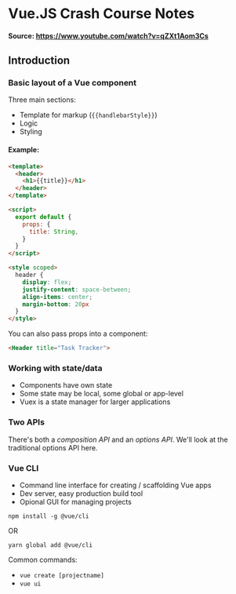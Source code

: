 # Vue.JS Crash Course Notes
#### Source: https://www.youtube.com/watch?v=qZXt1Aom3Cs
## Introduction

### Basic layout of a Vue component

Three main sections:
- Template for markup (```{{handlebarStyle}}```)
- Logic
- Styling

#### Example:  
  
  
```html
<template>
  <header>
    <h1>{{title}}</h1>
  </header>
</template>

<script>
  export default {
    props: {
      title: String,
    }
  }
</script>

<style scoped>
  header {
    display: flex;
    justify-content: space-between;
    align-items: center;
    margin-bottom: 20px
  }
</style>
```

You can also pass props into a component:

```html
<Header title="Task Tracker">
```

### Working with state/data

- Components have own state
- Some state may be local, some global or app-level
- Vuex is a state manager for larger applications

### Two APIs

There's both a _composition API_ and an _options API_. We'll look at the traditional options API here.

### Vue CLI

- Command line interface for creating / scaffolding Vue apps
- Dev server, easy production build tool
- Opional GUI for managing projects

```
npm install -g @vue/cli 
```
OR
```
yarn global add @vue/cli
```

Common commands:  

- ```vue create [projectname]```
- ```vue ui```

